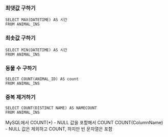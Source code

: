 ### 최댓값 구하기
```mysql
SELECT MAX(DATETIME) AS 시간
FROM ANIMAL_INS
```

### 최솟값 구하기
```mysql
SELECT MIN(DATETIME) AS 시간
FROM ANIMAL_INS
```

### 동물 수 구하기
```mysql
SELECT COUNT(ANIMAL_ID) AS count
FROM ANIMAL_INS
```

### 중복 제거하기
```mysql
SELECT COUNT(DISTINCT NAME) AS NAMECOUNT
FROM ANIMAL_INS
```
MySQL에서
COUNT(*) - NULL 값을 포함해서 COUNT
COUNT(ColumnName) - NULL 값은 제외하고 COUNT, 하지만 빈 문자열은 포함